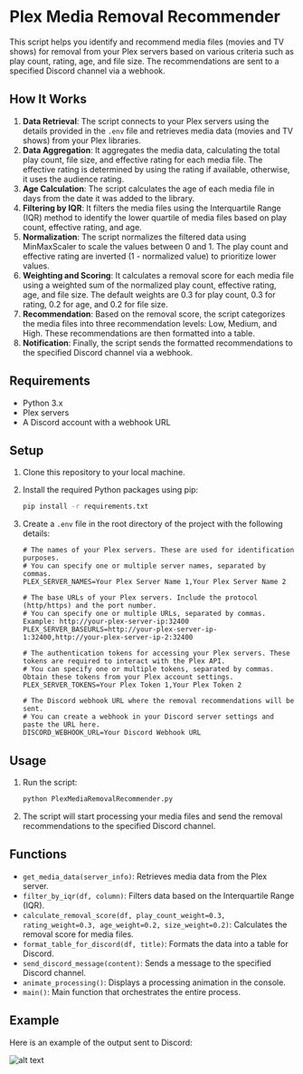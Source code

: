 # Plex Media Removal Recommender

This script helps you identify and recommend media files (movies and TV shows) for removal from your Plex servers based on various criteria such as play count, rating, age, and file size. The recommendations are sent to a specified Discord channel via a webhook.

## How It Works

1. **Data Retrieval**: The script connects to your Plex servers using the details provided in the `.env` file and retrieves media data (movies and TV shows) from your Plex libraries.
2. **Data Aggregation**: It aggregates the media data, calculating the total play count, file size, and effective rating for each media file. The effective rating is determined by using the rating if available, otherwise, it uses the audience rating.
3. **Age Calculation**: The script calculates the age of each media file in days from the date it was added to the library.
4. **Filtering by IQR**: It filters the media files using the Interquartile Range (IQR) method to identify the lower quartile of media files based on play count, effective rating, and age.
5. **Normalization**: The script normalizes the filtered data using MinMaxScaler to scale the values between 0 and 1. The play count and effective rating are inverted (1 - normalized value) to prioritize lower values.
6. **Weighting and Scoring**: It calculates a removal score for each media file using a weighted sum of the normalized play count, effective rating, age, and file size. The default weights are 0.3 for play count, 0.3 for rating, 0.2 for age, and 0.2 for file size.
7. **Recommendation**: Based on the removal score, the script categorizes the media files into three recommendation levels: Low, Medium, and High. These recommendations are then formatted into a table.
8. **Notification**: Finally, the script sends the formatted recommendations to the specified Discord channel via a webhook.

## Requirements

- Python 3.x
- Plex servers
- A Discord account with a webhook URL

## Setup

1. Clone this repository to your local machine.
2. Install the required Python packages using pip:
    ```sh
    pip install -r requirements.txt
    ```
3. Create a `.env` file in the root directory of the project with the following details:

    ```env
    # The names of your Plex servers. These are used for identification purposes.
    # You can specify one or multiple server names, separated by commas.
    PLEX_SERVER_NAMES=Your Plex Server Name 1,Your Plex Server Name 2

    # The base URLs of your Plex servers. Include the protocol (http/https) and the port number.
    # You can specify one or multiple URLs, separated by commas. Example: http://your-plex-server-ip:32400
    PLEX_SERVER_BASEURLS=http://your-plex-server-ip-1:32400,http://your-plex-server-ip-2:32400

    # The authentication tokens for accessing your Plex servers. These tokens are required to interact with the Plex API.
    # You can specify one or multiple tokens, separated by commas. Obtain these tokens from your Plex account settings.
    PLEX_SERVER_TOKENS=Your Plex Token 1,Your Plex Token 2

    # The Discord webhook URL where the removal recommendations will be sent.
    # You can create a webhook in your Discord server settings and paste the URL here.
    DISCORD_WEBHOOK_URL=Your Discord Webhook URL
    ```

## Usage

1. Run the script:
    ```sh
    python PlexMediaRemovalRecommender.py
    ```
2. The script will start processing your media files and send the removal recommendations to the specified Discord channel.

## Functions

- `get_media_data(server_info)`: Retrieves media data from the Plex server.
- `filter_by_iqr(df, column)`: Filters data based on the Interquartile Range (IQR).
- `calculate_removal_score(df, play_count_weight=0.3, rating_weight=0.3, age_weight=0.2, size_weight=0.2)`: Calculates the removal score for media files.
- `format_table_for_discord(df, title)`: Formats the data into a table for Discord.
- `send_discord_message(content)`: Sends a message to the specified Discord channel.
- `animate_processing()`: Displays a processing animation in the console.
- `main()`: Main function that orchestrates the entire process.

## Example

Here is an example of the output sent to Discord:

![alt text](image.png)
